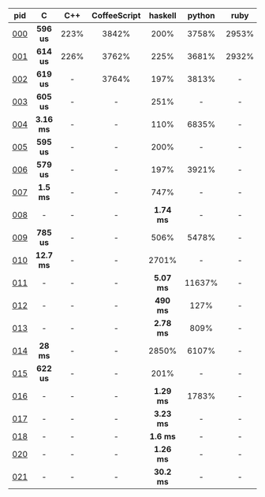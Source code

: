 pid | C | C++ | CoffeeScript | haskell | python | ruby | rust 
 :---: | :---: | :---: | :---: | :---: | :---: | :---: | :---:
[000](0/0/0) | **596 us** | 223% | 3842% | 200% | 3758% | 2953% | 1243%
[001](0/0/1) | **614 us** | 226% | 3762% | 225% | 3681% | 2932% | 1192%
[002](0/0/2) | **619 us** | - | 3764% | 197% | 3813% | - | 1191%
[003](0/0/3) | **605 us** | - | - | 251% | - | - | 1233%
[004](0/0/4) | **3.16 ms** | - | - | 110% | 6835% | - | -
[005](0/0/5) | **595 us** | - | - | 200% | - | - | -
[006](0/0/6) | **579 us** | - | - | 197% | 3921% | - | -
[007](0/0/7) | **1.5 ms** | - | - | 747% | - | - | -
[008](0/0/8) | - | - | - | **1.74 ms** | - | - | -
[009](0/0/9) | **785 us** | - | - | 506% | 5478% | - | -
[010](0/1/0) | **12.7 ms** | - | - | 2701% | - | - | -
[011](0/1/1) | - | - | - | **5.07 ms** | 11637% | - | -
[012](0/1/2) | - | - | - | **490 ms** | 127% | - | -
[013](0/1/3) | - | - | - | **2.78 ms** | 809% | - | -
[014](0/1/4) | **28 ms** | - | - | 2850% | 6107% | - | -
[015](0/1/5) | **622 us** | - | - | 201% | - | - | -
[016](0/1/6) | - | - | - | **1.29 ms** | 1783% | - | -
[017](0/1/7) | - | - | - | **3.23 ms** | - | - | -
[018](0/1/8) | - | - | - | **1.6 ms** | - | - | -
[020](0/2/0) | - | - | - | **1.26 ms** | - | - | -
[021](0/2/1) | - | - | - | **30.2 ms** | - | - | -
